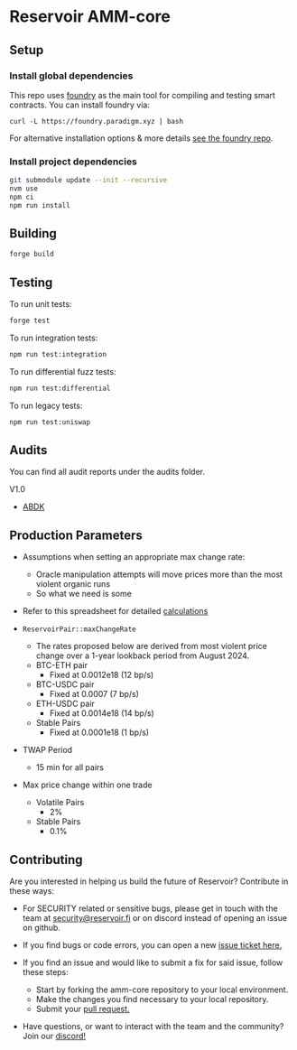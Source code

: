 # Reservoir AMM-core

## Setup

### Install global dependencies

This repo uses [foundry](https://github.com/foundry-rs/foundry)
as the main tool for compiling and testing smart contracts. You can install
foundry via:

```shell
curl -L https://foundry.paradigm.xyz | bash
```

For alternative installation options & more details [see the foundry repo](https://github.com/foundry-rs/foundry).

### Install project dependencies

```bash
git submodule update --init --recursive
nvm use
npm ci
npm run install
```

## Building

```bash
forge build
```

## Testing

To run unit tests:

```bash
forge test
```

To run integration tests:

```bash
npm run test:integration
```

To run differential fuzz tests:

```bash
npm run test:differential
```

To run legacy tests:

```bash
npm run test:uniswap
```

## Audits

You can find all audit reports under the audits folder.

V1.0

- [ABDK](./audits/ABDK_ReservoirFi_AMMCore_v_1_0.pdf)

## Production Parameters

- Assumptions when setting an appropriate max change rate: 
  - Oracle manipulation attempts will move prices more than the most violent organic runs
  - So what we need is some 
- Refer to this spreadsheet for detailed [calculations](https://docs.google.com/spreadsheets/d/1oAn8ghqK1MThrgOcHUl8nP_ATTpnlmMqnDtqBXxeHJs/edit#gid=0)

- `ReservoirPair::maxChangeRate`
  - The rates proposed below are derived from most violent price change over a 1-year lookback period from August 2024.
  - BTC-ETH pair
    - Fixed at 0.0012e18 (12 bp/s)
  - BTC-USDC pair 
    - Fixed at 0.0007 (7 bp/s)
  - ETH-USDC pair
    - Fixed at 0.0014e18 (14 bp/s)
  - Stable Pairs
    - Fixed at 0.0001e18 (1 bp/s)

- TWAP Period
    - 15 min for all pairs

- Max price change within one trade
  - Volatile Pairs
    - 2% 
  - Stable Pairs 
    - 0.1%

## Contributing

Are you interested in helping us build the future of Reservoir?
Contribute in these ways:

- For SECURITY related or sensitive bugs, please get in touch with the team
at security@reservoir.fi or on discord instead of opening an issue on github.

- If you find bugs or code errors, you can open a new
[issue ticket here.](https://github.com/reservoir-labs/amm-core/issues/new)

- If you find an issue and would like to submit a fix for said issue, follow
these steps:
  - Start by forking the amm-core repository to your local environment.
  - Make the changes you find necessary to your local repository.
  - Submit your [pull request.](https://github.com/reservoir-labs/amm-core/compare)

- Have questions, or want to interact with the team and the community?
Join our [discord!](https://discord.gg/SZjwsPT7CB)
